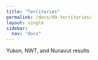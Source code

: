 ```yaml
---
title: "Territories"
permalink: /docs/09-territories/
layout: single
sidebar:
  nav: "docs"
---
```


Yukon, NWT, and Nunavut results